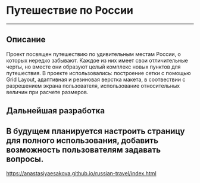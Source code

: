 # Путешествие по России
-----
## Описание
Проект посвящен путешествию по удивительным местам России, о которых нередко забывают. Каждое из них имеет свои отличительные черты, но вместе они образуют целый комплекс новых пунктов для путешествия.
В проекте использовались: построение сетки с помощью Grid Layout, адаптивная и резиновая верстка макета, в соотвествии с разрешением экрана пользователя, использование относительных величин при расчете размеров.

## Дальнейшая разработка
В будущем планируется настроить страницу для полного использования, добавить возможность пользователям задавать вопросы.
-----
 https://anastasiyaesakova.github.io/russian-travel/index.html

